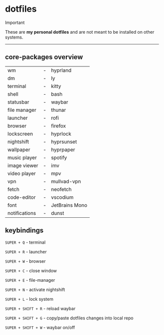 # dotfiles

> [!IMPORTANT]
> These are **my personal dotfiles** and are not meant to be installed on other systems.

-------------------------------------

## core-packages overview
| | | |
|----------------|-|----------------|
| wm             |-| hyprland       |
| dm             |-| ly             |
| terminal       |-| kitty          |
| shell          |-| bash           |
| statusbar      |-| waybar         |
| file manager   |-| thunar         |
| launcher       |-| rofi           |
| browser        |-| firefox        |
| lockscreen     |-| hyprlock       |
| nightshift     |-| hyprsunset     |
| wallpaper      |-| hyprpaper      |
| music player   |-| spotify        |
| image viewer   |-| imv            |
| video player   |-| mpv            |
| vpn            |-| mullvad-vpn    |
| fetch          |-| neofetch       |
| code-editor    |-| vscodium       |
| font           |-| JetBrains Mono |
| notifications  |-| dunst          |

## keybindings

`SUPER + Q` - terminal

`SUPER + R` - launcher

`SUPER + W` - browser

`SUPER + C` - close window

`SUPER + E` - file-manager

`SUPER + N` - activate nightshift

`SUPER + L` - lock system

`SUPER + SHIFT + R` - reload waybar

`SUPER + SHIFT + G` - copy/paste dotfiles changes into local repo

`SUPER + SHIFT + W` - waybar on/off
